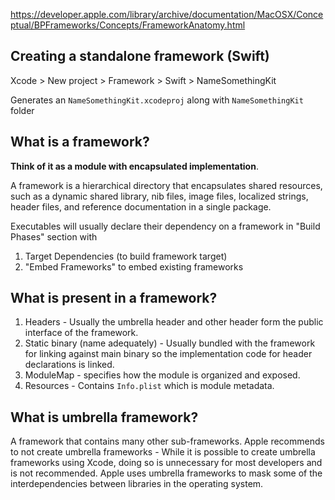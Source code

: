 

https://developer.apple.com/library/archive/documentation/MacOSX/Conceptual/BPFrameworks/Concepts/FrameworkAnatomy.html

## Creating a standalone framework (Swift)

Xcode > New project > Framework > Swift > NameSomethingKit

Generates an `NameSomethingKit.xcodeproj` along with `NameSomethingKit` folder



## What is a framework?

**Think of it as a module with encapsulated implementation**.

A framework is a hierarchical directory that encapsulates shared resources, such as a dynamic shared library, nib files, image files, localized strings, header files, and reference documentation in a single package.

Executables will usually declare their dependency on a framework in "Build Phases" section with 
1. Target Dependencies (to build framework target)
2. "Embed Frameworks" to embed existing frameworks

## What is present in a framework?

1. Headers - Usually the umbrella header and other header form the public interface of the framework.
2. Static binary (name adequately) - Usually bundled with the framework for linking against main binary so the implementation code for header declarations is linked.
3. ModuleMap - specifies how the module is organized and exposed.
4. Resources - Contains `Info.plist` which is module metadata.


## What is umbrella framework?

A framework that contains many other sub-frameworks.
Apple recommends to not create umbrella frameworks - While it is possible to create umbrella frameworks using Xcode, doing so is unnecessary for most developers and is not recommended. Apple uses umbrella frameworks to mask some of the interdependencies between libraries in the operating system.

